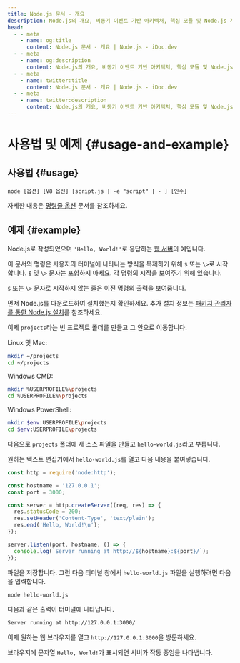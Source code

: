 ```yaml
---
title: Node.js 문서 - 개요
description: Node.js의 개요, 비동기 이벤트 기반 아키텍처, 핵심 모듈 및 Node.js 개발을 시작하는 방법을 설명합니다.
head:
  - - meta
    - name: og:title
      content: Node.js 문서 - 개요 | Node.js - iDoc.dev
  - - meta
    - name: og:description
      content: Node.js의 개요, 비동기 이벤트 기반 아키텍처, 핵심 모듈 및 Node.js 개발을 시작하는 방법을 설명합니다.
  - - meta
    - name: twitter:title
      content: Node.js 문서 - 개요 | Node.js - iDoc.dev
  - - meta
    - name: twitter:description
      content: Node.js의 개요, 비동기 이벤트 기반 아키텍처, 핵심 모듈 및 Node.js 개발을 시작하는 방법을 설명합니다.
---
```



# 사용법 및 예제 {#usage-and-example}

## 사용법 {#usage}

`node [옵션] [V8 옵션] [script.js | -e "script" | - ] [인수]`

자세한 내용은 [명령줄 옵션](/ko/nodejs/api/cli#options) 문서를 참조하세요.

## 예제 {#example}

Node.js로 작성되었으며 `'Hello, World!'`로 응답하는 [웹 서버](/ko/nodejs/api/http)의 예입니다.

이 문서의 명령은 사용자의 터미널에 나타나는 방식을 복제하기 위해 `$` 또는 `\>`로 시작합니다. `$` 및 `\>` 문자는 포함하지 마세요. 각 명령의 시작을 보여주기 위해 있습니다.

`$` 또는 `\>` 문자로 시작하지 않는 줄은 이전 명령의 출력을 보여줍니다.

먼저 Node.js를 다운로드하여 설치했는지 확인하세요. 추가 설치 정보는 [패키지 관리자를 통한 Node.js 설치](https://nodejs.org/en/download/package-manager/)를 참조하세요.

이제 `projects`라는 빈 프로젝트 폴더를 만들고 그 안으로 이동합니다.

Linux 및 Mac:

```bash [BASH]
mkdir ~/projects
cd ~/projects
```
Windows CMD:

```bash [BASH]
mkdir %USERPROFILE%\projects
cd %USERPROFILE%\projects
```
Windows PowerShell:

```bash [BASH]
mkdir $env:USERPROFILE\projects
cd $env:USERPROFILE\projects
```
다음으로 `projects` 폴더에 새 소스 파일을 만들고 `hello-world.js`라고 부릅니다.

원하는 텍스트 편집기에서 `hello-world.js`를 열고 다음 내용을 붙여넣습니다.

```js [ESM]
const http = require('node:http');

const hostname = '127.0.0.1';
const port = 3000;

const server = http.createServer((req, res) => {
  res.statusCode = 200;
  res.setHeader('Content-Type', 'text/plain');
  res.end('Hello, World!\n');
});

server.listen(port, hostname, () => {
  console.log(`Server running at http://${hostname}:${port}/`);
});
```
파일을 저장합니다. 그런 다음 터미널 창에서 `hello-world.js` 파일을 실행하려면 다음을 입력합니다.

```bash [BASH]
node hello-world.js
```
다음과 같은 출력이 터미널에 나타납니다.

```bash [BASH]
Server running at http://127.0.0.1:3000/
```
이제 원하는 웹 브라우저를 열고 `http://127.0.0.1:3000`을 방문하세요.

브라우저에 문자열 `Hello, World!`가 표시되면 서버가 작동 중임을 나타냅니다.

